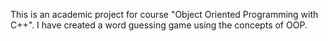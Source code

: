 This is an academic project for course "Object Oriented Programming with C++". I have created a word guessing game using the concepts of OOP.
